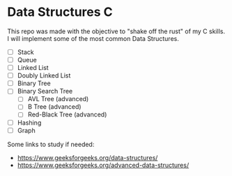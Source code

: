 # Data Structures C

This repo was made with the objective to "shake off the rust" of my C skills. 
I will implement some of the most common Data Structures.

- [ ] Stack
- [ ] Queue
- [ ] Linked List
- [ ] Doubly Linked List 
- [ ] Binary Tree
- [ ] Binary Search Tree
  - [ ] AVL Tree (advanced)
  - [ ] B Tree (advanced)
  - [ ] Red-Black Tree (advanced)
- [ ] Hashing
- [ ] Graph

Some links to study if needed: 

 - https://www.geeksforgeeks.org/data-structures/
 - https://www.geeksforgeeks.org/advanced-data-structures/
